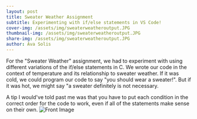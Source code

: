 ```yaml
---
layout: post
title: Sweater Weather Assignment
subtitle: Experimenting with if/else statements in VS Code! 
cover-img: /assets/img/sweaterweatheroutput.JPG
thumbnail-img: /assets/img/sweaterweatheroutput.JPG
share-img: /assets/img/sweaterweatheroutput.JPG
author: Ava Solis
---
```

For the "Sweater Weather" assignment, we had to experiment with using different variations of the if/else statements in C. We wrote our code in the context of temperature and its relationship to sweater weather. If it was cold, we could program our code to say "you should wear a sweater!". But if it was hot, we might say "a sweater definitely is not necessary.

A tip I would've told past me was that you have to put each condition in the correct order for the code to work, even if all of the statements make sense on their own. 
![Front Image](https://avasolis.github.io/assets/img/sweaterweatheroutput.JPG)
